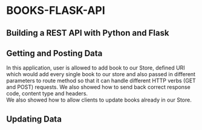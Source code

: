 # BOOKS-FLASK-API
## Building a REST API with Python and Flask
## Getting and Posting Data
In this application, user is allowed to add book to our Store, defined URI which would add every single book to our store and also passed in different parameters to route method so that it can handle different HTTP verbs (GET and POST) requests. We also showed how to send back correct response code, content type and headers. <br>
We also showed how to allow clients to update books already in our Store.

## Updating Data
